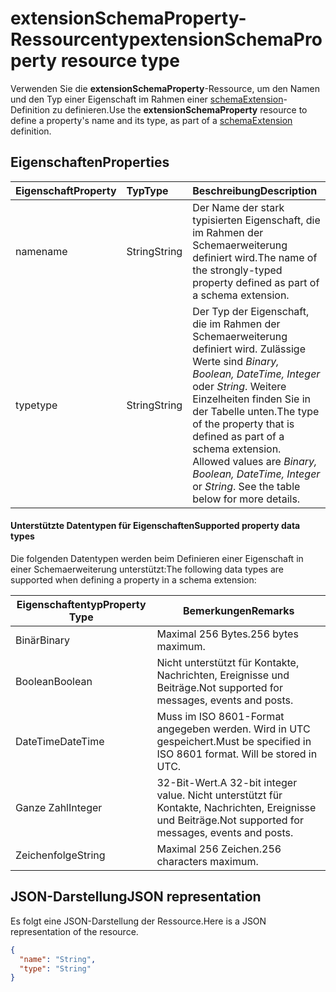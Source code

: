 # <a name="extensionschemaproperty-resource-type"></a><span data-ttu-id="b13e5-101">extensionSchemaProperty-Ressourcentyp</span><span class="sxs-lookup"><span data-stu-id="b13e5-101">extensionSchemaProperty resource type</span></span>

<span data-ttu-id="b13e5-102">Verwenden Sie die **extensionSchemaProperty**-Ressource, um den Namen und den Typ einer Eigenschaft im Rahmen einer [schemaExtension](schemaextension.md)-Definition zu definieren.</span><span class="sxs-lookup"><span data-stu-id="b13e5-102">Use the **extensionSchemaProperty** resource to define a property's name and its type, as part of a [schemaExtension](schemaextension.md) definition.</span></span>


## <a name="properties"></a><span data-ttu-id="b13e5-103">Eigenschaften</span><span class="sxs-lookup"><span data-stu-id="b13e5-103">Properties</span></span>
| <span data-ttu-id="b13e5-104">Eigenschaft</span><span class="sxs-lookup"><span data-stu-id="b13e5-104">Property</span></span>     | <span data-ttu-id="b13e5-105">Typ</span><span class="sxs-lookup"><span data-stu-id="b13e5-105">Type</span></span>   |<span data-ttu-id="b13e5-106">Beschreibung</span><span class="sxs-lookup"><span data-stu-id="b13e5-106">Description</span></span>|
|:---------------|:--------|:----------|
|<span data-ttu-id="b13e5-107">name</span><span class="sxs-lookup"><span data-stu-id="b13e5-107">name</span></span>|<span data-ttu-id="b13e5-108">String</span><span class="sxs-lookup"><span data-stu-id="b13e5-108">String</span></span>| <span data-ttu-id="b13e5-109">Der Name der stark typisierten Eigenschaft, die im Rahmen der Schemaerweiterung definiert wird.</span><span class="sxs-lookup"><span data-stu-id="b13e5-109">The name of the strongly-typed property defined as part of a schema extension.</span></span>|
|<span data-ttu-id="b13e5-110">type</span><span class="sxs-lookup"><span data-stu-id="b13e5-110">type</span></span>|<span data-ttu-id="b13e5-111">String</span><span class="sxs-lookup"><span data-stu-id="b13e5-111">String</span></span>| <span data-ttu-id="b13e5-p101">Der Typ der Eigenschaft, die im Rahmen der Schemaerweiterung definiert wird.  Zulässige Werte sind *Binary, Boolean, DateTime, Integer* oder *String*.  Weitere Einzelheiten finden Sie in der Tabelle unten.</span><span class="sxs-lookup"><span data-stu-id="b13e5-p101">The type of the property that is defined as part of a schema extension.  Allowed values are *Binary, Boolean, DateTime, Integer* or *String*.  See the table below for more details.</span></span>|

#### <a name="supported-property-data-types"></a><span data-ttu-id="b13e5-115">Unterstützte Datentypen für Eigenschaften</span><span class="sxs-lookup"><span data-stu-id="b13e5-115">Supported property data types</span></span> 
<span data-ttu-id="b13e5-116">Die folgenden Datentypen werden beim Definieren einer Eigenschaft in einer Schemaerweiterung unterstützt:</span><span class="sxs-lookup"><span data-stu-id="b13e5-116">The following data types are supported when defining a property in a schema extension:</span></span>

| <span data-ttu-id="b13e5-117">Eigenschaftentyp</span><span class="sxs-lookup"><span data-stu-id="b13e5-117">Property Type</span></span> | <span data-ttu-id="b13e5-118">Bemerkungen</span><span class="sxs-lookup"><span data-stu-id="b13e5-118">Remarks</span></span> |
|-------------|------------|
| <span data-ttu-id="b13e5-119">Binär</span><span class="sxs-lookup"><span data-stu-id="b13e5-119">Binary</span></span> | <span data-ttu-id="b13e5-120">Maximal 256 Bytes.</span><span class="sxs-lookup"><span data-stu-id="b13e5-120">256 bytes maximum.</span></span> |
| <span data-ttu-id="b13e5-121">Boolean</span><span class="sxs-lookup"><span data-stu-id="b13e5-121">Boolean</span></span> | <span data-ttu-id="b13e5-122">Nicht unterstützt für Kontakte, Nachrichten, Ereignisse und Beiträge.</span><span class="sxs-lookup"><span data-stu-id="b13e5-122">Not supported for messages, events and posts.</span></span> |
| <span data-ttu-id="b13e5-123">DateTime</span><span class="sxs-lookup"><span data-stu-id="b13e5-123">DateTime</span></span> | <span data-ttu-id="b13e5-p102">Muss im ISO 8601-Format angegeben werden. Wird in UTC gespeichert.</span><span class="sxs-lookup"><span data-stu-id="b13e5-p102">Must be specified in ISO 8601 format. Will be stored in UTC.</span></span> |
| <span data-ttu-id="b13e5-126">Ganze Zahl</span><span class="sxs-lookup"><span data-stu-id="b13e5-126">Integer</span></span> | <span data-ttu-id="b13e5-127">32-Bit-Wert.</span><span class="sxs-lookup"><span data-stu-id="b13e5-127">A 32-bit integer value.</span></span> <span data-ttu-id="b13e5-128">Nicht unterstützt für Kontakte, Nachrichten, Ereignisse und Beiträge.</span><span class="sxs-lookup"><span data-stu-id="b13e5-128">Not supported for messages, events and posts.</span></span> |
| <span data-ttu-id="b13e5-129">Zeichenfolge</span><span class="sxs-lookup"><span data-stu-id="b13e5-129">String</span></span> | <span data-ttu-id="b13e5-130">Maximal 256 Zeichen.</span><span class="sxs-lookup"><span data-stu-id="b13e5-130">256 characters maximum.</span></span> |

## <a name="json-representation"></a><span data-ttu-id="b13e5-131">JSON-Darstellung</span><span class="sxs-lookup"><span data-stu-id="b13e5-131">JSON representation</span></span>
<span data-ttu-id="b13e5-132">Es folgt eine JSON-Darstellung der Ressource.</span><span class="sxs-lookup"><span data-stu-id="b13e5-132">Here is a JSON representation of the resource.</span></span>

<!-- {
  "blockType": "resource",
  "optionalProperties": [

  ],
  "@odata.type": "microsoft.graph.extensionSchemaProperty"
}-->

```json
{
  "name": "String",
  "type": "String"
}

```

<!-- uuid: 8fcb5dbc-d5aa-4681-8e31-b001d5168d79
2015-10-25 14:57:30 UTC -->
<!-- {
  "type": "#page.annotation",
  "description": "extensionSchemaProperty resource",
  "keywords": "",
  "section": "documentation",
  "tocPath": ""
}-->
